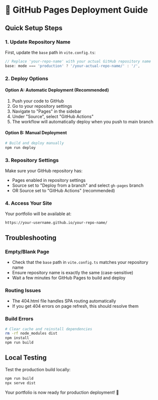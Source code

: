 # 🚀 GitHub Pages Deployment Guide

## Quick Setup Steps

### 1. Update Repository Name

First, update the `base` path in `vite.config.ts`:

```typescript
// Replace 'your-repo-name' with your actual GitHub repository name
base: mode === 'production' ? '/your-actual-repo-name/' : '/',
```

### 2. Deploy Options

#### Option A: Automatic Deployment (Recommended)

1. Push your code to GitHub
2. Go to your repository settings
3. Navigate to "Pages" in the sidebar
4. Under "Source", select "GitHub Actions"
5. The workflow will automatically deploy when you push to main branch

#### Option B: Manual Deployment

```bash
# Build and deploy manually
npm run deploy
```

### 3. Repository Settings

Make sure your GitHub repository has:

- Pages enabled in repository settings
- Source set to "Deploy from a branch" and select `gh-pages` branch
- OR Source set to "GitHub Actions" (recommended)

### 4. Access Your Site

Your portfolio will be available at:

```
https://your-username.github.io/your-repo-name/
```

## Troubleshooting

### Empty/Blank Page

- Check that the `base` path in `vite.config.ts` matches your repository name
- Ensure repository name is exactly the same (case-sensitive)
- Wait a few minutes for GitHub Pages to build and deploy

### Routing Issues

- The 404.html file handles SPA routing automatically
- If you get 404 errors on page refresh, this should resolve them

### Build Errors

```bash
# Clear cache and reinstall dependencies
rm -rf node_modules dist
npm install
npm run build
```

## Local Testing

Test the production build locally:

```bash
npm run build
npx serve dist
```

Your portfolio is now ready for production deployment! 🎉
